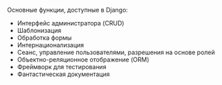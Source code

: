 
Основные функции, доступные в Django:

- Интерфейс администратора (CRUD)
- Шаблонизация
- Обработка формы
- Интернационализация
- Сеанс, управление пользователями, разрешения на основе ролей
- Объектно-реляционное отображение (ORM)
- Фреймворк для тестирования
- Фантастическая документация